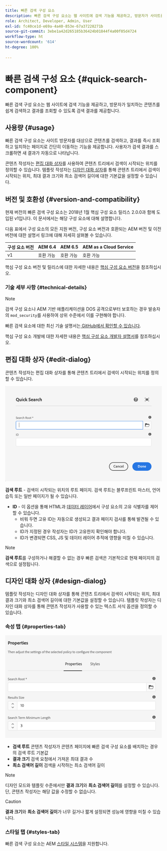 ```yaml
---
title: 빠른 검색 구성 요소
description: 빠른 검색 구성 요소는 웹 사이트에 검색 기능을 제공하고, 방문자가 사이트를 검색하고 결과를 필터링할 수 있도록 검색 결과를 제공합니다.
role: Architect, Developer, Admin, User
exl-id: fc40ce1d-e69a-4a40-853e-67a37228271b
source-git-commit: 3ebe1a42d265185b36424b01844f4a00f05d4724
workflow-type: ht
source-wordcount: '614'
ht-degree: 100%

---
```


# 빠른 검색 구성 요소 {#quick-search-component}

빠른 검색 구성 요소는 웹 사이트에 검색 기능을 제공하고, 방문자가 일치하는 콘텐츠를 쉽게 검색하고 결과를 조회할 수 있도록 검색 결과를 제공합니다.

## 사용량 {#usage}

빠른 검색 구성 요소는 사이트 방문자를 대상으로 콘텐츠를 검색하고, 결과를 즉시 조회하고 일치하는 페이지로 간단히 이동하는 기능을 제공합니다. 사용자가 검색 결과를 스크롤하면 새 결과가 자동으로 나타납니다.

콘텐츠 작성자는 [편집 대화 상자](#edit-dialog)를 사용하여 콘텐츠 트리에서 검색이 시작되는 위치를 정의할 수 있습니다. 템플릿 작성자는 [디자인 대화 상자](#design-dialog)를 통해 콘텐츠 트리에서 검색이 시작되는 위치, 최대 결과 크기와 최소 검색어 길이에 대한 기본값을 설정할 수 있습니다.

## 버전 및 호환성 {#version-and-compatibility}

현재 버전의 빠른 검색 구성 요소는 2018년 1월 핵심 구성 요소 릴리스 2.0.0과 함께 도입된 v1입니다. 이 문서에서는 해당 구성 요소에 대해 설명합니다.

다음 표에서 구성 요소의 모든 지원 버전, 구성 요소 버전과 호환되는 AEM 버전 및 이전 버전에 대한 설명서 링크에 대해 자세히 살펴볼 수 있습니다.

| 구성 요소 버전 | AEM 6.4 | AEM 6.5 | AEM as a Cloud Service |
|--- |--- |--- |---|
| v1 | 호환 가능 | 호환 가능 | 호환 가능 |

핵심 구성 요소 버전 및 릴리스에 대한 자세한 내용은 [핵심 구성 요소 버전](/help/versions.md)을 참조하십시오.

### 기술 세부 사항 {#technical-details}

>[!NOTE]
>
>검색 구성 요소나 AEM 기반 애플리케이션을 DOS 공격으로부터 보호하는 경우 발송자의 `mod_security`를 사용하여 상위 수준에서 이를 구현해야 합니다.

빠른 검색 요소에 대한 최신 기술 설명서는[ GitHub에서 확인할 수 있습니다](https://adobe.com/go/aem_cmp_tech_search_v1_kr).

핵심 구성 요소 개발에 대한 자세한 내용은 [핵심 구성 요소 개발자 설명서](/help/developing/overview.md)를 참조하십시오.

## 편집 대화 상자 {#edit-dialog}

콘텐츠 작성자는 편집 대화 상자를 통해 콘텐츠 트리에서 검색이 시작되는 위치를 정의할 수 있습니다.

![빠른 검색 구성 요소의 편집 대화 상자](/help/assets/quick-search-edit.png)

**검색 루트** - 검색이 시작되는 위치의 루트 페이지. 검색 루트는 블루프린트 마스터, 언어 습득 또는 일반 페이지가 될 수 있습니다.
* **ID** - 이 옵션을 통해 HTML과 [데이터 레이어](/help/developing/data-layer/overview.md)에서 구성 요소의 고유 식별자를 제어할 수 있습니다.
   * 비워 두면 고유 ID는 자동으로 생성되고 결과 페이지 검사를 통해 발견될 수 있습니다.
   * ID가 지정된 경우 작성자는 ID가 고유한지 확인해야 합니다.
   * ID가 변경되면 CSS, JS 및 데이터 레이어 추적에 영향을 미칠 수 있습니다.

>[!NOTE]
>
>**검색 루트**&#x200B;를 구성하거나 해결할 수 없는 경우 빠른 검색은 기본적으로 현재 페이지의 검색으로 설정됩니다.

## 디자인 대화 상자 {#design-dialog}

템플릿 작성자는 디자인 대화 상자를 통해 콘텐츠 트리에서 검색이 시작되는 위치, 최대 결과 크기와 최소 검색어 길이에 대한 기본값을 설정할 수 있습니다. 템플릿 작성자는 디자인 대화 상자를 통해 콘텐츠 작성자가 사용할 수 있는 텍스트 서식 옵션을 정의할 수 있습니다.

### 속성 탭 {#properties-tab}

![빠른 검색 구성 요소의 디자인 대화 상자](/help/assets/quick-search-design.png)

* **검색 루트**
콘텐츠 작성자가 콘텐츠 페이지에 빠른 검색 구성 요소를 배치하는 경우의 검색 루트 기본값
* **결과 크기**
검색 요청에서 가져온 최대 결과 수
* **최소 검색어 길이**
검색을 시작하는 최소 검색어 길이

>[!NOTE]
>
>디자인 모드와 템플릿 수준에서만 **결과 크기**&#x200B;와 **최소 검색어 길이**&#x200B;를 설정할 수 있습니다. 단, 콘텐츠 작성자는 해당 값을 수정할 수 없습니다.

>[!CAUTION]
>
>**결과 크기**&#x200B;와 **최소 검색어 길이**&#x200B;가 너무 길거나 짧게 설정되면 성능에 영향을 미칠 수 있습니다.

### 스타일 탭 {#styles-tab}

빠른 검색 구성 요소는 AEM [스타일 시스템](/help/get-started/authoring.md#component-styling)을 지원합니다.
